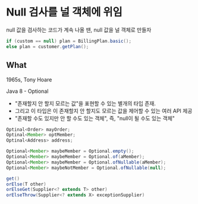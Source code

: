 # Null 검사를 널 객체에 위임

null 값을 검사하는 코드가 계속 나올 땐, null 값을 널 객체로 만들자

```java
if (custom == null) plan = BillingPlan.basic();
else plan = customer.getPlan();
```

## What
1965s, Tony Hoare

Java 8 - Optional
- "존재할지 안 할지 모르는 값"을 표현할 수 있는 별개의 타입 존재. 
- 그리고 이 타입은 이 존재할지 안 할지도 모르는 값을 제어할 수 있는 여러 API 제공
- "존재할 수도 있지만 안 할 수도 있는 객체", 즉, "null이 될 수도 있는 객체"

```java
Optinal<Order> mayOrder;
Optinal<Member> optMember;
Optinal<Address> address;
```

```java
Optional<Member> maybeMember = Optional.empty();
Optional<Member> maybeMember = Optional.of(aMember);
Optional<Member> maybeMember = Optional.ofNullable(aMember);
Optional<Member> maybeNotMember = Optional.ofNullable(null);
```

```java
get()
orElse(T other)
orElseGet(Supplier<? extends T> other)
orElseThrow(Supplier<? extends X> exceptionSupplier)
```